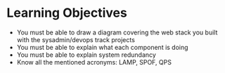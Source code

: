 # Learning Objectives

- You must be able to draw a diagram covering the web stack you built with the sysadmin/devops track projects
- You must be able to explain what each component is doing
- You must be able to explain system redundancy
- Know all the mentioned acronyms: LAMP, SPOF, QPS
